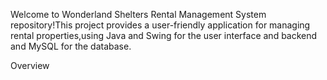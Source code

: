 Welcome to Wonderland Shelters Rental Management System repository!This project provides a user-friendly application for managing rental properties,using Java and Swing for the user interface and backend and MySQL for the database.

Overview

